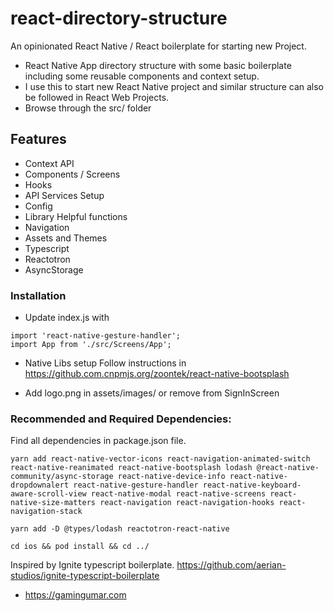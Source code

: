 # react-directory-structure
An opinionated React Native / React boilerplate for starting new Project.

- React Native App directory structure with some basic boilerplate including some reusable components and context setup.
- I use this to start new React Native project and similar structure can also be followed in React Web Projects.
- Browse through the src/ folder 

## Features
- Context API
- Components / Screens
- Hooks
- API Services Setup
- Config
- Library Helpful functions
- Navigation
- Assets and Themes
- Typescript
- Reactotron
- AsyncStorage

### Installation
- Update index.js with 
```
import 'react-native-gesture-handler';
import App from './src/Screens/App';
```

- Native Libs setup
Follow instructions in https://github.com.cnpmjs.org/zoontek/react-native-bootsplash

- Add logo.png in assets/images/ or remove from SignInScreen


### Recommended and Required Dependencies:

Find all dependencies in package.json file.

```
yarn add react-native-vector-icons react-navigation-animated-switch react-native-reanimated react-native-bootsplash lodash @react-native-community/async-storage react-native-device-info react-native-dropdownalert react-native-gesture-handler react-native-keyboard-aware-scroll-view react-native-modal react-native-screens react-native-size-matters react-navigation react-navigation-hooks react-navigation-stack

yarn add -D @types/lodash reactotron-react-native

cd ios && pod install && cd ../
```



Inspired by Ignite typescript boilerplate. https://github.com/aerian-studios/ignite-typescript-boilerplate

- https://gamingumar.com